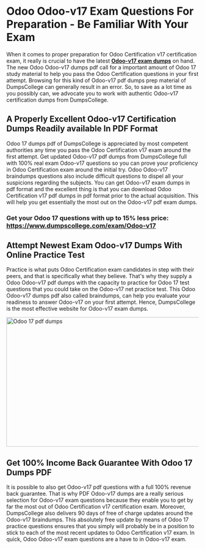 <h1><strong>Odoo Odoo-v17 Exam Questions For Preparation - Be Familiar With Your Exam</strong></h1>
<p>When it comes to proper preparation for Odoo Certification v17 certification exam, it really is crucial to have the latest <strong><a href="https://www.dumpscollege.com/exam/Odoo-v17">Odoo-v17 exam dumps</a></strong> on hand. The new Odoo Odoo-v17 dumps pdf call for a important amount of Odoo 17 study material to help you pass the Odoo Certification questions in your first attempt. Browsing for this kind of Odoo-v17 pdf dumps prep material of DumpsCollege can generally result in an error. So, to save as a lot time as you possibly can, we advocate you to work with authentic Odoo-v17 certification dumps from DumpsCollege.</p>
<h2><strong>A Properly Excellent Odoo-v17 Certification Dumps Readily available In PDF Format</strong></h2>
<p>Odoo 17 dumps pdf of DumpsCollege is appreciated by most competent authorities any time you pass the Odoo Certification v17 exam around the first attempt. Get updated Odoo-v17 pdf dumps from DumpsCollege full with 100% real exam Odoo-v17 questions so you can prove your proficiency in Odoo Certification exam around the initial try. Odoo Odoo-v17 braindumps questions also include difficult questions to dispel all your suspicions regarding the subjects. You can get Odoo-v17 exam dumps in pdf format and the excellent thing is that you can download Odoo Certification v17 pdf dumps in pdf format prior to the actual acquisition. This will help you get essentially the most out on the Odoo-v17 pdf exam dumps.</p>

<h3><strong>Get your Odoo 17 questions with up to 15% less price: <a href="https://www.dumpscollege.com/exam/Odoo-v17">https://www.dumpscollege.com/exam/Odoo-v17</a></strong></h3>

<h2><strong>Attempt Newest Exam Odoo-v17 Du</strong><strong>mps With Online Practice Test</strong></h2>
<p>Practice is what puts Odoo Certification exam candidates in step with their peers, and that is specifically what they believe. That's why they supply a Odoo Odoo-v17 pdf dumps with the capacity to practice for Odoo 17 test questions that you could take on the Odoo-v17 net practice test. This Odoo Odoo-v17 dumps pdf also called braindumps, can help you evaluate your readiness to answer Odoo-v17 on your first attempt. Hence, DumpsCollege is the most effective website for Odoo-v17 exam dumps.</p>

<p><a href="https://www.dumpscollege.com/exam/Odoo-v17"><img src="https://i.ibb.co/Z6g3Ctr/Dumps-College.png" alt="Odoo 17 pdf dumps" width="600" height="338" /></a></p>
<h2><strong>Get 100% Income Back Guarantee With Odoo 17 Dumps PDF</strong></h2>
<p>It is possible to also get Odoo-v17 pdf questions with a full 100% revenue back guarantee. That is why PDF Odoo-v17 dumps are a really serious selection for Odoo-v17 exam questions because they enable you to get by far the most out of Odoo Certification v17 certification exam. Moreover, DumpsCollege also delivers 90 days of free of charge updates around the Odoo-v17 braindumps. This absolutely free update by means of Odoo 17 practice questions ensures that you simply will probably be in a position to stick to each of the most recent updates to Odoo Certification v17 exam. In quick, Odoo Odoo-v17 exam questions are a have to in Odoo-v17 exam.</p>
